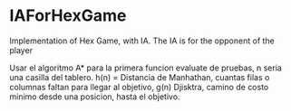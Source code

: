 # IAForHexGame

Implementation of Hex Game, with IA. The IA is for the opponent of the player

Usar el algoritmo A* para la primera funcion evaluate de pruebas, n seria una casilla del tablero. h(n) = Distancia de Manhathan, cuantas filas o columnas faltan para llegar al objetivo, g(n) Djisktra, camino de costo minimo desde una posicion, hasta el objetivo.